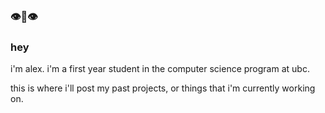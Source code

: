 ### 👁👄👁
### hey

i'm alex.  i'm a first year student in the computer science program at ubc.

this is where i'll post my past projects, or things that i'm currently working on.
